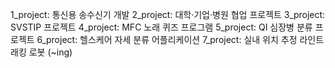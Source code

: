 1_project: 통신용 송수신기 개발
2_project: 대학·기업·병원 협업 프로젝트
3_project: SVSTIP 프로젝트
4_project: MFC 노래 퀴즈 프로그램
5_project: QI 심장병 분류 프로젝트
6_project: 헬스케어 자세 분류 어플리케이션
7_project: 실내 위치 추정 라인트래킹 로봇 (~ing)
